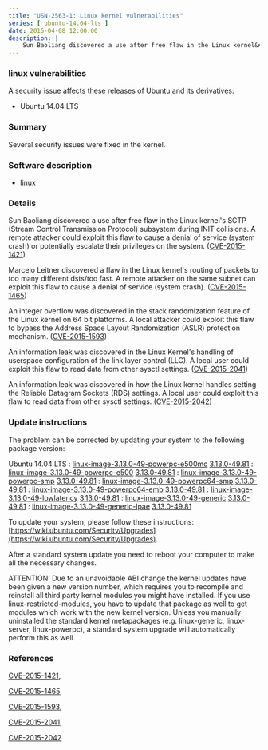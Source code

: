 ```yaml
---
title: "USN-2563-1: Linux kernel vulnerabilities"
series: [ ubuntu-14.04-lts ]
date: 2015-04-08 12:00:00
description: |
    Sun Baoliang discovered a use after free flaw in the Linux kernel&#39;s SCTP (Stream Control Transmission Protocol) subsystem during INIT collisions. A remote attacker could exploit this flaw to cause a denial of service (system crash) or potentially escalate their privileges on the system. ([CVE-2015-1421](http://people.ubuntu.com/~ubuntu-security/cve/CVE-2015-1421))
--- 
```

 
### linux vulnerabilities

A security issue affects these releases of Ubuntu and its derivatives:

* Ubuntu 14.04 LTS

### Summary

Several security issues were fixed in the kernel. 

### Software description

* linux 

### Details

Sun Baoliang discovered a use after free flaw in the Linux kernel&#39;s SCTP (Stream Control Transmission Protocol) subsystem during INIT collisions. A remote attacker could exploit this flaw to cause a denial of service (system crash) or potentially escalate their privileges on the system. ([CVE-2015-1421](http://people.ubuntu.com/~ubuntu-security/cve/CVE-2015-1421))

Marcelo Leitner discovered a flaw in the Linux kernel&#39;s routing of packets to too many different dsts/too fast. A remote attacker on the same subnet can exploit this flaw to cause a denial of service (system crash). ([CVE-2015-1465](http://people.ubuntu.com/~ubuntu-security/cve/CVE-2015-1465))

An integer overflow was discovered in the stack randomization feature of the Linux kernel on 64 bit platforms. A local attacker could exploit this flaw to bypass the Address Space Layout Randomization (ASLR) protection mechanism. ([CVE-2015-1593](http://people.ubuntu.com/~ubuntu-security/cve/CVE-2015-1593))

An information leak was discovered in the Linux Kernel&#39;s handling of userspace configuration of the link layer control (LLC). A local user could exploit this flaw to read data from other sysctl settings. ([CVE-2015-2041](http://people.ubuntu.com/~ubuntu-security/cve/CVE-2015-2041))

An information leak was discovered in how the Linux kernel handles setting the Reliable Datagram Sockets (RDS) settings. A local user could exploit this flaw to read data from other sysctl settings. ([CVE-2015-2042](http://people.ubuntu.com/~ubuntu-security/cve/CVE-2015-2042)) 

### Update instructions

The problem can be corrected by updating your system to the following package version:

Ubuntu 14.04 LTS
 : [linux-image-3.13.0-49-powerpc-e500mc](https://launchpad.net/ubuntu/+source/linux) <span> [3.13.0-49.81](https://launchpad.net/ubuntu/+source/linux/3.13.0-49.81) </span> 
 : [linux-image-3.13.0-49-powerpc-e500](https://launchpad.net/ubuntu/+source/linux) <span> [3.13.0-49.81](https://launchpad.net/ubuntu/+source/linux/3.13.0-49.81) </span> 
 : [linux-image-3.13.0-49-powerpc-smp](https://launchpad.net/ubuntu/+source/linux) <span> [3.13.0-49.81](https://launchpad.net/ubuntu/+source/linux/3.13.0-49.81) </span> 
 : [linux-image-3.13.0-49-powerpc64-smp](https://launchpad.net/ubuntu/+source/linux) <span> [3.13.0-49.81](https://launchpad.net/ubuntu/+source/linux/3.13.0-49.81) </span> 
 : [linux-image-3.13.0-49-powerpc64-emb](https://launchpad.net/ubuntu/+source/linux) <span> [3.13.0-49.81](https://launchpad.net/ubuntu/+source/linux/3.13.0-49.81) </span> 
 : [linux-image-3.13.0-49-lowlatency](https://launchpad.net/ubuntu/+source/linux) <span> [3.13.0-49.81](https://launchpad.net/ubuntu/+source/linux/3.13.0-49.81) </span> 
 : [linux-image-3.13.0-49-generic](https://launchpad.net/ubuntu/+source/linux) <span> [3.13.0-49.81](https://launchpad.net/ubuntu/+source/linux/3.13.0-49.81) </span> 
 : [linux-image-3.13.0-49-generic-lpae](https://launchpad.net/ubuntu/+source/linux) <span> [3.13.0-49.81](https://launchpad.net/ubuntu/+source/linux/3.13.0-49.81) </span> 

To update your system, please follow these instructions: [https://wiki.ubuntu.com/Security/Upgrades](https://wiki.ubuntu.com/Security/Upgrades).

After a standard system update you need to reboot your computer to make all the necessary changes.

ATTENTION: Due to an unavoidable ABI change the kernel updates have been given a new version number, which requires you to recompile and reinstall all third party kernel modules you might have installed. If you use linux-restricted-modules, you have to update that package as well to get modules which work with the new kernel version. Unless you manually uninstalled the standard kernel metapackages (e.g. linux-generic, linux-server, linux-powerpc), a standard system upgrade will automatically perform this as well. 

### References

 [CVE-2015-1421](http://people.ubuntu.com/~ubuntu-security/cve/CVE-2015-1421), 

 [CVE-2015-1465](http://people.ubuntu.com/~ubuntu-security/cve/CVE-2015-1465), 

 [CVE-2015-1593](http://people.ubuntu.com/~ubuntu-security/cve/CVE-2015-1593), 

 [CVE-2015-2041](http://people.ubuntu.com/~ubuntu-security/cve/CVE-2015-2041), 

 [CVE-2015-2042](http://people.ubuntu.com/~ubuntu-security/cve/CVE-2015-2042)
 
